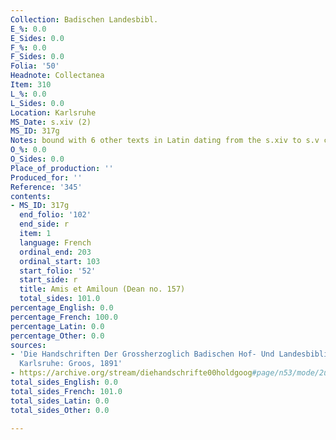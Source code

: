 ```yaml
---
Collection: Badischen Landesbibl.
E_%: 0.0
E_Sides: 0.0
F_%: 0.0
F_Sides: 0.0
Folia: '50'
Headnote: Collectanea
Item: 310
L_%: 0.0
L_Sides: 0.0
Location: Karlsruhe
MS_Date: s.xiv (2)
MS_ID: 317g
Notes: bound with 6 other texts in Latin dating from the s.xiv to s.v centuries
O_%: 0.0
O_Sides: 0.0
Place_of_production: ''
Produced_for: ''
Reference: '345'
contents:
- MS_ID: 317g
  end_folio: '102'
  end_side: r
  item: 1
  language: French
  ordinal_end: 203
  ordinal_start: 103
  start_folio: '52'
  start_side: r
  title: Amis et Amiloun (Dean no. 157)
  total_sides: 101.0
percentage_English: 0.0
percentage_French: 100.0
percentage_Latin: 0.0
percentage_Other: 0.0
sources:
- 'Die Handschriften Der Grossherzoglich Badischen Hof- Und Landesbibliothek in Karlsruhe.
  Karlsruhe: Groos, 1891'
- https://archive.org/stream/diehandschrifte00holdgoog#page/n53/mode/2up
total_sides_English: 0.0
total_sides_French: 101.0
total_sides_Latin: 0.0
total_sides_Other: 0.0

---
```

